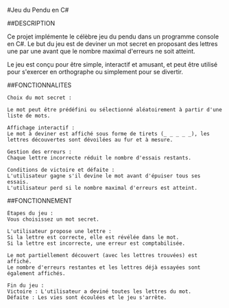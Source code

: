 #Jeu du Pendu en C#

##DESCRIPTION

Ce projet implémente le célèbre jeu du pendu dans un programme console en C#. Le but du jeu est de deviner un mot secret en proposant des lettres une par une avant que le nombre maximal d'erreurs ne soit atteint.

Le jeu est conçu pour être simple, interactif et amusant, et peut être utilisé pour s'exercer en orthographe ou simplement pour se divertir.

##FONCTIONNALITES

    Choix du mot secret :

    Le mot peut être prédéfini ou sélectionné aléatoirement à partir d'une liste de mots.

    Affichage interactif :
    Le mot à deviner est affiché sous forme de tirets (_ _ _ _ _), les lettres découvertes sont dévoilées au fur et à mesure.

    Gestion des erreurs :
    Chaque lettre incorrecte réduit le nombre d'essais restants.

    Conditions de victoire et défaite :
    L'utilisateur gagne s'il devine le mot avant d'épuiser tous ses essais.
    L'utilisateur perd si le nombre maximal d'erreurs est atteint.

##FONCTIONNEMENT

    Étapes du jeu :
    Vous choisissez un mot secret.
 
    L'utilisateur propose une lettre : 
    Si la lettre est correcte, elle est révélée dans le mot.
    Si la lettre est incorrecte, une erreur est comptabilisée.
        
    Le mot partiellement découvert (avec les lettres trouvées) est affiché.
    Le nombre d'erreurs restantes et les lettres déjà essayées sont également affichés.

    Fin du jeu :
    Victoire : L'utilisateur a deviné toutes les lettres du mot.
    Défaite : Les vies sont écoulées et le jeu s'arrête.

